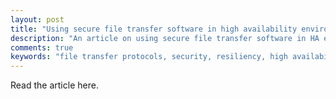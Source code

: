 ```yaml
---
layout: post
title: "Using secure file transfer software in high availability environments"
description: "An article on using secure file transfer software in HA environments"
comments: true
keywords: "file transfer protocols, security, resiliency, high availability, fault tolerance"
---
```


Read the article here.

